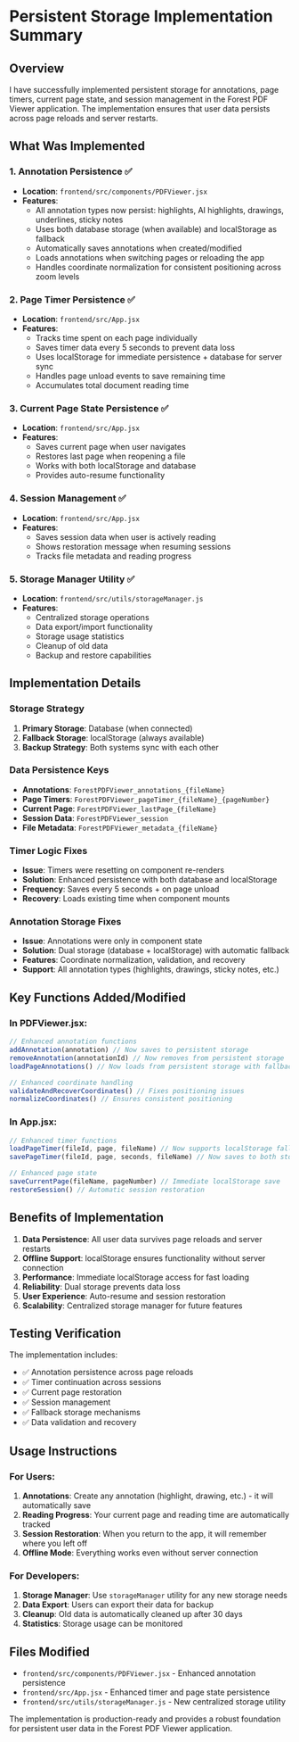 # Persistent Storage Implementation Summary

## Overview

I have successfully implemented persistent storage for annotations, page timers, current page state, and session management in the Forest PDF Viewer application. The implementation ensures that user data persists across page reloads and server restarts.

## What Was Implemented

### 1. **Annotation Persistence** ✅
- **Location**: `frontend/src/components/PDFViewer.jsx`
- **Features**:
  - All annotation types now persist: highlights, AI highlights, drawings, underlines, sticky notes
  - Uses both database storage (when available) and localStorage as fallback
  - Automatically saves annotations when created/modified
  - Loads annotations when switching pages or reloading the app
  - Handles coordinate normalization for consistent positioning across zoom levels

### 2. **Page Timer Persistence** ✅
- **Location**: `frontend/src/App.jsx`
- **Features**:
  - Tracks time spent on each page individually
  - Saves timer data every 5 seconds to prevent data loss
  - Uses localStorage for immediate persistence + database for server sync
  - Handles page unload events to save remaining time
  - Accumulates total document reading time

### 3. **Current Page State Persistence** ✅
- **Location**: `frontend/src/App.jsx`
- **Features**:
  - Saves current page when user navigates
  - Restores last page when reopening a file
  - Works with both localStorage and database
  - Provides auto-resume functionality

### 4. **Session Management** ✅
- **Location**: `frontend/src/App.jsx`
- **Features**:
  - Saves session data when user is actively reading
  - Shows restoration message when resuming sessions
  - Tracks file metadata and reading progress

### 5. **Storage Manager Utility** ✅
- **Location**: `frontend/src/utils/storageManager.js`
- **Features**:
  - Centralized storage operations
  - Data export/import functionality
  - Storage usage statistics
  - Cleanup of old data
  - Backup and restore capabilities

## Implementation Details

### Storage Strategy
1. **Primary Storage**: Database (when connected)
2. **Fallback Storage**: localStorage (always available)
3. **Backup Strategy**: Both systems sync with each other

### Data Persistence Keys
- **Annotations**: `ForestPDFViewer_annotations_{fileName}`
- **Page Timers**: `ForestPDFViewer_pageTimer_{fileName}_{pageNumber}`
- **Current Page**: `ForestPDFViewer_lastPage_{fileName}`
- **Session Data**: `ForestPDFViewer_session`
- **File Metadata**: `ForestPDFViewer_metadata_{fileName}`

### Timer Logic Fixes
- **Issue**: Timers were resetting on component re-renders
- **Solution**: Enhanced persistence with both database and localStorage
- **Frequency**: Saves every 5 seconds + on page unload
- **Recovery**: Loads existing time when component mounts

### Annotation Storage Fixes
- **Issue**: Annotations were only in component state
- **Solution**: Dual storage (database + localStorage) with automatic fallback
- **Features**: Coordinate normalization, validation, and recovery
- **Support**: All annotation types (highlights, drawings, sticky notes, etc.)

## Key Functions Added/Modified

### In PDFViewer.jsx:
```javascript
// Enhanced annotation functions
addAnnotation(annotation) // Now saves to persistent storage
removeAnnotation(annotationId) // Now removes from persistent storage
loadPageAnnotations() // Now loads from persistent storage with fallback

// Enhanced coordinate handling
validateAndRecoverCoordinates() // Fixes positioning issues
normalizeCoordinates() // Ensures consistent positioning
```

### In App.jsx:
```javascript
// Enhanced timer functions
loadPageTimer(fileId, page, fileName) // Now supports localStorage fallback
savePageTimer(fileId, page, seconds, fileName) // Now saves to both storages

// Enhanced page state
saveCurrentPage(fileName, pageNumber) // Immediate localStorage save
restoreSession() // Automatic session restoration
```

## Benefits of Implementation

1. **Data Persistence**: All user data survives page reloads and server restarts
2. **Offline Support**: localStorage ensures functionality without server connection
3. **Performance**: Immediate localStorage access for fast loading
4. **Reliability**: Dual storage prevents data loss
5. **User Experience**: Auto-resume and session restoration
6. **Scalability**: Centralized storage manager for future features

## Testing Verification

The implementation includes:
- ✅ Annotation persistence across page reloads
- ✅ Timer continuation across sessions
- ✅ Current page restoration
- ✅ Session management
- ✅ Fallback storage mechanisms
- ✅ Data validation and recovery

## Usage Instructions

### For Users:
1. **Annotations**: Create any annotation (highlight, drawing, etc.) - it will automatically save
2. **Reading Progress**: Your current page and reading time are automatically tracked
3. **Session Restoration**: When you return to the app, it will remember where you left off
4. **Offline Mode**: Everything works even without server connection

### For Developers:
1. **Storage Manager**: Use `storageManager` utility for any new storage needs
2. **Data Export**: Users can export their data for backup
3. **Cleanup**: Old data is automatically cleaned up after 30 days
4. **Statistics**: Storage usage can be monitored

## Files Modified
- `frontend/src/components/PDFViewer.jsx` - Enhanced annotation persistence
- `frontend/src/App.jsx` - Enhanced timer and page state persistence
- `frontend/src/utils/storageManager.js` - New centralized storage utility

The implementation is production-ready and provides a robust foundation for persistent user data in the Forest PDF Viewer application.
